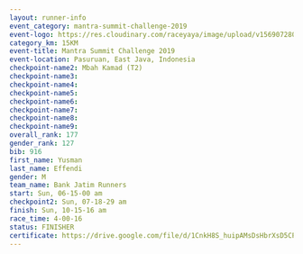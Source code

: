 ```yaml
---
layout: runner-info 
event_category: mantra-summit-challenge-2019 
event-logo: https://res.cloudinary.com/raceyaya/image/upload/v1569072809/logo/mantra-image_segrbx.jpg
category_km: 15KM 
event-title: Mantra Summit Challenge 2019 
event-location: Pasuruan, East Java, Indonesia 
checkpoint-name2: Mbah Kamad (T2) 
checkpoint-name3: 
checkpoint-name4: 
checkpoint-name5: 
checkpoint-name6: 
checkpoint-name7: 
checkpoint-name8: 
checkpoint-name9: 
overall_rank: 177
gender_rank: 127
bib: 916
first_name: Yusman
last_name: Effendi
gender: M
team_name: Bank Jatim Runners
start: Sun, 06-15-00 am
checkpoint2: Sun, 07-18-29 am
finish: Sun, 10-15-16 am
race_time: 4-00-16
status: FINISHER
certificate: https://drive.google.com/file/d/1CnkH8S_huipAMsDsHbrXsD5CPB9I2EJ2/view?usp=sharing
---
```

